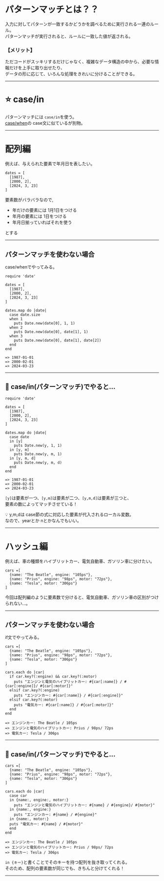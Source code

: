 # パターンマッチとは？？
入力に対してパターンが一致するかどうかを調べるために実行される一連のルール。  
パターンマッチが実行されると、ルールに一致した値が返される。

### 【メリット】
ただコードがスッキリするだけじゃなく、複雑なデータ構造の中から、必要な情報だけを上手に取り出せたり、  
データの形に応じて、いろんな処理をきれいに分けることができる。
***

# ⭐️ case/in
パターンマッチには `case/in`を使う。  
[case/when](https://github.com/Tarara33/TIL/blob/main/Ruby/%E6%9D%A1%E4%BB%B6%E5%88%86%E5%B2%90/case.md)の case文に似ているが別物。
***

# 配列編
例えば、与えられた要素で年月日を表したい。
~~~
dates = [
  [1987],
  [2000, 2],
  [2024, 3, 23]
]
~~~
要素数がバラバラなので,
- 年だけの要素には 1月1日をつける
- 年月の要素には 1日をつける
- 年月日揃っていればそれを使う

とする
***

## パターンマッチを使わない場合
case/whenでやってみる。
~~~
require 'date'

dates = [
  [1987],
  [2000, 2],
  [2024, 3, 23]
]

dates.map do |date|
  case date.size
  when 1
    puts Date.new(date[0], 1, 1)
  when 2
    puts Date.new(date[0], date[1], 1)
  when 3
    puts Date.new(date[0], date[1], date[2])
  end
end

=> 1987-01-01
=> 2000-02-01
=> 2024-03-23
~~~
***

## 🌈 case/in(パターンマッチ)でやると...
~~~
require 'date'

dates = [
  [1987],
  [2000, 2],
  [2024, 3, 23]
]

dates.map do |date|
  case date
  in [y]
    puts Date.new(y, 1, 1)
  in [y, m]
    puts Date.new(y, m, 1)
  in [y, m, d]
    puts Date.new(y, m, d)
  end
end

=> 1987-01-01
=> 2000-02-01
=> 2024-03-23
~~~
`[y]`は要素が一つ、`[y,m]`は要素が二つ、`[y,m,d]`は要素が三つと、  
要素の数によってマッチさせている！  

💡 y,m,dは case節の式に対応した要素が代入されるローカル変数。  
なので、yearとか nとかなんでもいい。
***

# ハッシュ編
例えば、車の種類をハイブリットカー、電気自動車、ガソリン車に分けたい。
~~~
cars =[
  {name: "The Beatle", engine: "105ps"},
  {name: "Prius", engine: "98ps", motor: "72ps"},
  {name: "Tesla", motor: "306ps"}
]
~~~
今回は配列編のように要素数で分けると、電気自動車、ガソリン車の区別がつけられない...。
***

## パターンマッチを使わない場合
if文でやってみる。
~~~
cars =[
  {name: "The Beatle", engine: "105ps"},
  {name: "Prius", engine: "98ps", motor: "72ps"},
  {name: "Tesla", motor: "306ps"}
]

cars.each do |car|
  if car.key?(:engine) && car.key?(:motor)
    puts "エンジンと電気のハイブリットカー: #{car[:name]} / #{car[:engine]}/ #{car[:motor]}"
  elsif car.key?(:engine)
    puts "エンジンカー: #{car[:name]} / #{car[:engine]}"
  elsif car.key?(:motor)
    puts "電気カー: #{car[:name]} / #{car[:motor]}"
  end
end

=> エンジンカー: The Beatle / 105ps
=> エンジンと電気のハイブリットカー: Prius / 98ps/ 72ps
=> 電気カー: Tesla / 306ps
~~~
***

## 🌈 case/in(パターンマッチ)でやると...
~~~
cars =[
  {name: "The Beatle", engine: "105ps"},
  {name: "Prius", engine: "98ps", motor: "72ps"},
  {name: "Tesla", motor: "306ps"}
]

cars.each do |car|
  case car
  in {name:, engine:, motor:}
    puts "エンジンと電気のハイブリットカー: #{name} / #{engine}/ #{motor}"
  in {name:, engine:}
    puts "エンジンカー: #{name} / #{engine}"
  in {name:, motor:}
  puts "電気カー: #{name} / #{motor}"
  end
end

=> エンジンカー: The Beatle / 105ps
=> エンジンと電気のハイブリットカー: Prius / 98ps/ 72ps
=> 電気カー: Tesla / 306ps
~~~
`in {キー}`と書くことでそのキーを持つ配列を抜き取ってくれる。  
そのため、配列の要素数が同じでも、きちんと分けてくれる！
***
